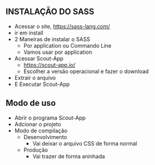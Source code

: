 ## INSTALAÇÃO DO SASS ##
  - Acessar o site, https://sass-lang.com/
  - ir em install
  - 2 Maneiras de instalar o SASS
    - Por application ou Commando Line
    - Vamos usar por application
  - Acessar Scout-App
    - https://scout-app.io/
    - Escolher a versão operacional e fazer o download
  - Extrair o arquivo
  - E Executar Scout-App

  ## Modo de uso ##
  - Abrir o programa Scout-App
  - Adcionar o projeto
  - Modo de compilação
    - Desenvolvimento
      - Vai deixar o arquivo CSS de forma normal
    - Produção
      - Vai trazer de forma aninhada
